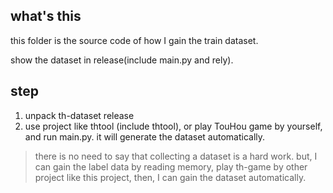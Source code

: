 ## what's this
this folder is the source code of how I gain the train dataset.

show the dataset in release(include main.py and rely).

## step
1.  unpack th-dataset release
2.  use project like thtool (include thtool), or play TouHou game by yourself, and run main.py. it will generate the dataset automatically.

> there is no need to say that collecting a dataset is a hard work. but, I can gain the label data by reading memory, play th-game by other project like this project, then, I can gain the dataset automatically.
